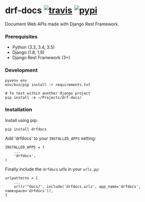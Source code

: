 # drf-docs [![travis][travis-image]][travis-url] [![pypi][pypi-image]][pypi-url]

Document Web APIs made with Django Rest Framework.


### Prerequisites

  - Python (3.3, 3.4, 3.5)
  - Django (1.8, 1.9)
  - Django Rest Framework (3+)


### Development

    pyvenv env
    env/bin/pip install -r requirements.txt

    # To test within another django project
    pip install -e ~/Projects/drf-docs/

### Installation

Install using pip:

    pip install drfdocs

Add 'drfdocs' to your `INSTALLED_APPS` setting:

    INSTALLED_APPS = (
        ...
        'drfdocs',
    )

Finally include the `drfdocs` urls in your `urls.py`:

    urlpatterns = [
        ...
        url(r'^docs/', include('drfdocs.urls', app_name='drfdocs', namespace='drfdocs')),
    ]

[travis-image]: https://travis-ci.com/ekonstantinidis/drf-docs.svg?token=9QR4ewbqbkEmHps6q5sq&branch=master
[travis-url]: https://travis-ci.com/ekonstantinidis/drf-docs

[pypi-image]: https://img.shields.io/pypi/v/drfdocs.svg
[pypi-url]: https://pypi.python.org/pypi/drffocs/
